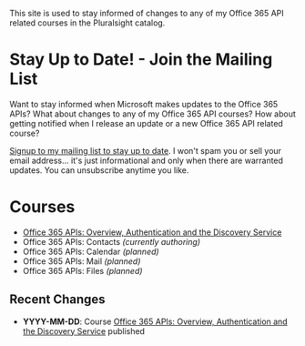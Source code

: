 This site is used to stay informed of changes to any of my Office 365 API related courses in the Pluralsight catalog.

Stay Up to Date! - Join the Mailing List
========================================
Want to stay informed when Microsoft makes updates to the Office 365 APIs? What about changes to any of my Office 365 API courses? How about getting notified when I release an update or a new Office 365 API related course?

[Signup to my mailing list to stay up to date](https://www.getdrip.com/forms/9674115/submissions/new). I won't spam you or sell your email address... it's just informational and only when there are warranted updates. You can unsubscribe anytime you like.

Courses
=======
- [Office 365 APIs: Overview, Authentication and the Discovery Service](courses/ps-o365api-core.md)
- Office 365 APIs: Contacts *(currently authoring)*
- Office 365 APIs: Calendar *(planned)*
- Office 365 APIs: Mail *(planned)*
- Office 365 APIs: Files *(planned)*

Recent Changes
--------------
- **YYYY-MM-DD**: Course [Office 365 APIs: Overview, Authentication and the Discovery Service](courses/ps-o365api-core.md) published